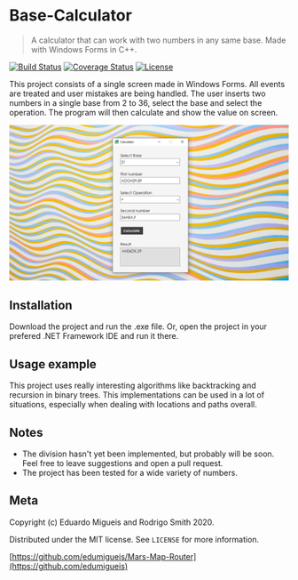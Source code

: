 # Base-Calculator
 > A calculator that can work with two numbers in any same base. Made with Windows Forms in C++.

[![Build Status](http://img.shields.io/travis/badges/badgerbadgerbadger.svg?style=flat-square)](https://travis-ci.org/badges/badgerbadgerbadger) [![Coverage Status](http://img.shields.io/coveralls/badges/badgerbadgerbadger.svg?style=flat-square)](https://coveralls.io/r/badges/badgerbadgerbadger) [![License](http://img.shields.io/:license-mit-blue.svg?style=flat-square)](http://badges.mit-license.org)

This project consists of a single screen made in Windows Forms. All events are treated and user mistakes are being handled. The user inserts two numbers in a single base from 2 to 36, select the base and select the operation. The program will then calculate and show the value on screen.

![](header.png)

## Installation

Download the project and run the .exe file. Or, open the project in your prefered .NET Framework IDE and run it there. 

## Usage example

This project uses really interesting algorithms like backtracking and recursion in binary trees. This implementations can be used in a lot of situations, especially when dealing with locations and paths overall.

## Notes

- The division hasn't yet been implemented, but probably will be soon. Feel free to leave suggestions and open a pull request.
- The project has been tested for a wide variety of numbers.

## Meta

Copyright (c) Eduardo Migueis and Rodrigo Smith 2020.

Distributed under the MIT license. See ``LICENSE`` for more information.

[https://github.com/edumigueis/Mars-Map-Router](https://github.com/edumigueis)